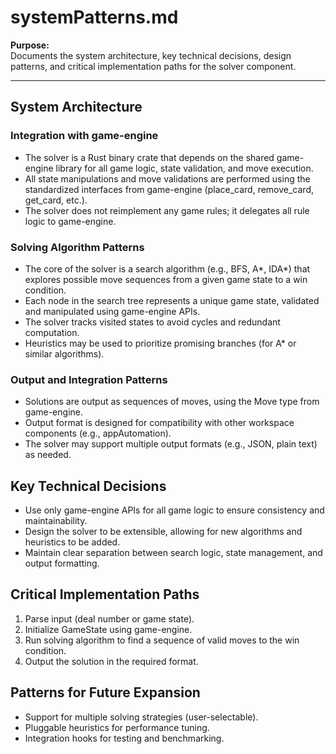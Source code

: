 # systemPatterns.md

**Purpose:**  
Documents the system architecture, key technical decisions, design patterns, and critical implementation paths for the solver component.

---

## System Architecture

### Integration with game-engine

- The solver is a Rust binary crate that depends on the shared game-engine library for all game logic, state validation, and move execution.
- All state manipulations and move validations are performed using the standardized interfaces from game-engine (place_card, remove_card, get_card, etc.).
- The solver does not reimplement any game rules; it delegates all rule logic to game-engine.

### Solving Algorithm Patterns

- The core of the solver is a search algorithm (e.g., BFS, A*, IDA*) that explores possible move sequences from a given game state to a win condition.
- Each node in the search tree represents a unique game state, validated and manipulated using game-engine APIs.
- The solver tracks visited states to avoid cycles and redundant computation.
- Heuristics may be used to prioritize promising branches (for A* or similar algorithms).

### Output and Integration Patterns

- Solutions are output as sequences of moves, using the Move type from game-engine.
- Output format is designed for compatibility with other workspace components (e.g., appAutomation).
- The solver may support multiple output formats (e.g., JSON, plain text) as needed.

## Key Technical Decisions

- Use only game-engine APIs for all game logic to ensure consistency and maintainability.
- Design the solver to be extensible, allowing for new algorithms and heuristics to be added.
- Maintain clear separation between search logic, state management, and output formatting.

## Critical Implementation Paths

1. Parse input (deal number or game state).
2. Initialize GameState using game-engine.
3. Run solving algorithm to find a sequence of valid moves to the win condition.
4. Output the solution in the required format.

## Patterns for Future Expansion

- Support for multiple solving strategies (user-selectable).
- Pluggable heuristics for performance tuning.
- Integration hooks for testing and benchmarking.

